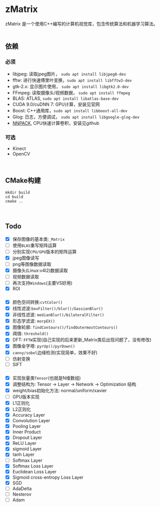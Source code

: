 # zMatrix

zMatrix 是一个使用C++编写的计算机视觉库，包含传统算法和机器学习算法。
<br><br>

## 依赖
### 必须
- libjpeg: 读取jpeg图片， `sudo apt install libjpeg8-dev`
- fftw: 进行快速傅里叶变换，`sudo apt install libfftw3-dev`
- gtk-2.x: 显示图片使用， `sudo apt install libgtk2.0-dev`
- FFmpeg: 读取摄像头/视频数据， `sudo apt install ffmpeg`
- BLAS: ATLAS, `sudo apt install libatlas-base-dev`
- CUDA 9.0/cuDNN 7: GPU计算，安装见官网
- Boost: C++通用库，`sudo apt install libboost-all-dev`
- Glog: 日志，方便调试， `sudo apt install libgoogle-glog-dev`
- [NNPACK](https://github.com/Maratyszcza/NNPACK), CPU快速计算卷积，安装见github
### 可选
- Kinect
- OpenCV

<br>

## CMake构建
```
mkdir build
cd build
cmake ..
```

<br>

## Todo
 - [x] 保存图像的基本类:`_Matrix`
 - [ ] 使用`BLAS`重写矩阵运算
 - [ ] 分别实现`CPU/GPU`版本的矩阵运算
 - [x] jpeg图像读写
 - [ ] png等图像数据读取
 - [x] 摄像头(Linux:v4l2)数据读取
 - [ ] 视频数据读取
 - [ ] 再次支持`Windows`(主要VS好用)
 - [x] ROI
### 
 - [x] 颜色空间转换:`cvtColor()`
 - [x] 线性滤波:`boxFilter()/blur()/GassionBlur()`
 - [x] 非线性滤波: `medianBlur()/bilateralFilter()`
 - [x] 形态学滤波: `morpEX()`
 - [x] 图像轮廓: `findContours()/findOutermostContours()`
 - [x] 阈值: `threshold()`
 - [x] DFT: `FFTW`实现(自己实现的后来更新_Matrix类后出现问题了，没有修改)
 - [x] 图像金字塔: `pyrUp()/pyrDown()`
 - [x] `canny/sobel`边缘检测(实现简单，效果不好)
 - [ ] 仿射变换
 - [ ] SIFT
### 
 - [x] 实现张量类`Tensor`(也就是N维数组)
 - [x] 调整结构为: Tensor -> Layer -> Network -> Optimization 结构
 - [x] weight/bias初始化方法: normal/uniform/xavier
 - [ ] GPU版本实现
 - [x] L1正则化
 - [x] L2正则化
 - [x] Accuracy Layer
 - [x] Convolution Layer
 - [x] Pooling Layer
 - [x] Inner Product
 - [x] Dropout Layer
 - [x] ReLU Layer
 - [x] sigmoid Layer
 - [x] tanh Layer
 - [ ] Softmax Layer
 - [x] Softmax Loss Layer
 - [x] Euclidean Loss Layer
 - [x] Sigmoid cross-entropy Loss Layer
 - [x] SGD
 - [ ] AdaDelta
 - [ ] Nesterov
 - [ ] Adam